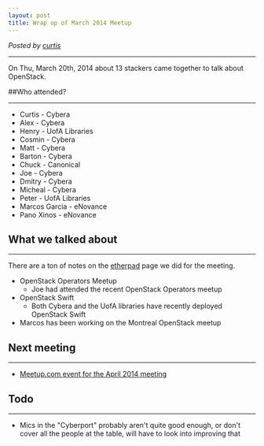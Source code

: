 ```yaml
---
layout: post
title: Wrap up of March 2014 Meetup
---
```

*Posted by [curtis](http://serverascode.com)*

*****

On Thu, March 20th, 2014 about 13 stackers came together to talk about OpenStack.

##Who attended?
****

* Curtis - Cybera
* Alex - Cybera 
* Henry - UofA Libraries
* Cosmin - Cybera
* Matt - Cybera 
* Barton  - Cybera
* Chuck - Canonical
* Joe - Cybera
* Dmitry - Cybera
* Micheal - Cybera
* Peter - UofA Libraries 
* Marcos Garcia - eNovance
* Pano Xinos - eNovance

## What we talked about
****

There are a ton of notes on the [etherpad](https://etherpad.openstack.org/p/canstackMar2014) page we did for the meeting.

* OpenStack Operators Meetup
  * Joe had attended the recent OpenStack Operators meetup
* OpenStack Swift
  * Both Cybera and the UofA libraries have recently deployed OpenStack Swift
* Marcos has been working on the Montreal OpenStack meetup

## Next meeting
****

* [Meetup.com event for the April 2014 meeting](http://www.meetup.com/Canadian-OpenStack-Users-Group/events/173540442/)

## Todo
****

* Mics in the "Cyberport" probably aren't quite good enough, or don't cover all the people at the table, will have to look into improving that 

